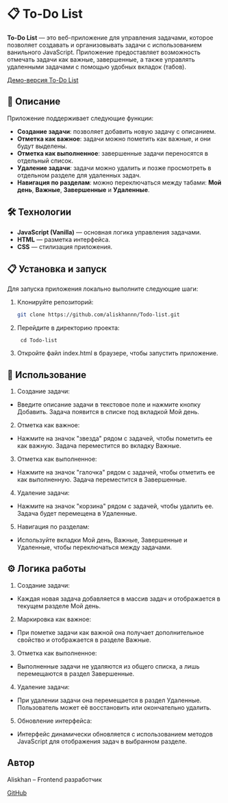 # 📋 To-Do List

**To-Do List** — это веб-приложение для управления задачами, которое позволяет создавать и организовывать задачи с использованием ванильного JavaScript. Приложение предоставляет возможность отмечать задачи как важные, завершенные, а также управлять удаленными задачами с помощью удобных вкладок (табов).

[Демо-версия To-Do List](https://aliskhannn.github.io/Todo-list/)

## 🚀 Описание

Приложение поддерживает следующие функции:

- **Создание задачи**: позволяет добавить новую задачу с описанием.
- **Отметка как важное**: задачи можно пометить как важные, и они будут выделены.
- **Отметка как выполненное**: завершенные задачи переносятся в отдельный список.
- **Удаление задачи**: задачи можно удалить и позже просмотреть в отдельном разделе для удаленных задач.
- **Навигация по разделам**: можно переключаться между табами: **Мой день**, **Важные**, **Завершенные** и **Удаленные**.

## 🛠 Технологии

- **JavaScript (Vanilla)** — основная логика управления задачами.
- **HTML** — разметка интерфейса.
- **CSS** — стилизация приложения.

## 📋 Установка и запуск

Для запуска приложения локально выполните следующие шаги:

1. Клонируйте репозиторий:

   ```bash
   git clone https://github.com/aliskhannn/Todo-list.git
   ```

2. Перейдите в директорию проекта:

   ```
    cd Todo-list
   ```

3. Откройте файл index.html в браузере, чтобы запустить приложение.


## 📖 Использование

1. Создание задачи:

- Введите описание задачи в текстовое поле и нажмите кнопку Добавить. Задача появится в списке под вкладкой Мой день.

2. Отметка как важное:

- Нажмите на значок "звезда" рядом с задачей, чтобы пометить ее как важную. Задача переместится во вкладку Важные.

3. Отметка как выполненное:

- Нажмите на значок "галочка" рядом с задачей, чтобы отметить ее как выполненную. Задача переместится в Завершенные.

4. Удаление задачи:

- Нажмите на значок "корзина" рядом с задачей, чтобы удалить ее. Задача будет перемещена в Удаленные.

5. Навигация по разделам:

- Используйте вкладки Мой день, Важные, Завершенные и Удаленные, чтобы переключаться между задачами.

## ⚙️ Логика работы

1. Создание задачи:

- Каждая новая задача добавляется в массив задач и отображается в текущем разделе Мой день.

2. Маркировка как важное:

- При пометке задачи как важной она получает дополнительное свойство и отображается в разделе Важные.

3. Отметка как выполненное:

- Выполненные задачи не удаляются из общего списка, а лишь перемещаются в раздел Завершенные.

4. Удаление задачи:

- При удалении задачи она перемещается в раздел Удаленные. Пользователь может её восстановить или окончательно удалить.

5. Обновление интерфейса:

- Интерфейс динамически обновляется с использованием методов JavaScript для отображения задач в выбранном разделе.

## Автор

Aliskhan – Frontend разработчик

[GitHub](https://github.com/Aliskhan228)
